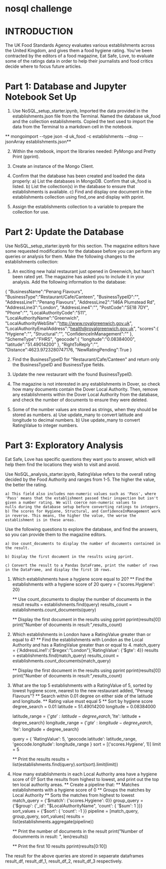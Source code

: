 # nosql challenge

# INTRODUCTION

The UK Food Standards Agency evaluates various establishments across the United Kingdom, and gives them a food hygiene rating. You've been contracted by the editors of a food magazine, Eat Safe, Love, to evaluate some of the ratings data in order to help their journalists and food critics decide where to focus future articles.

# Part 1: Database and Jupyter Notebook Set Up

1. Use NoSQL_setup_starter.ipynb, Imported the data provided in the establishments.json file from the Terminal. Named the database uk_food and the collection establishments. Copied the text used to import the data from the Terminal to a markdown cell in the notebook.

  ** mongoimport --type json -d uk_food -c establishments --drop --jsonArray establishments.json**

2. Within the notebook, import the libraries needed: PyMongo and Pretty Print (pprint).

3. Create an instance of the Mongo Client.

4. Confirm that the database has been created and loaded the data properly:
	a) List the databases in MongoDB. Confirm that uk_food is listed.
	b) List the collection(s) in the database to ensure that establishments is available.
	c) Find and display one document in the establishments collection using find_one and display with pprint.

5. Assign the establishments collection to a variable to prepare the collection for use.

# Part 2: Update the Database

Use NoSQL_setup_starter.ipynb for this section. The magazine editors have some requested modifications for the database before you can perform any queries or analysis for them. Make the following changes to the establishments collection:

1. An exciting new halal restaurant just opened in Greenwich, but hasn't been rated yet. The magazine has asked you to include it in your analysis. Add the following information to the database:

{
    "BusinessName":"Penang Flavours",
    "BusinessType":"Restaurant/Cafe/Canteen",
    "BusinessTypeID":"",
    "AddressLine1":"Penang Flavours",
    "AddressLine2":"146A Plumstead Rd",
    "AddressLine3":"London",
    "AddressLine4":"",
    "PostCode":"SE18 7DY",
    "Phone":"",
    "LocalAuthorityCode":"511",
    "LocalAuthorityName":"Greenwich",
    "LocalAuthorityWebSite":"http://www.royalgreenwich.gov.uk",
    "LocalAuthorityEmailAddress":"health@royalgreenwich.gov.uk",
    "scores":{
        "Hygiene":"",
        "Structural":"",
        "ConfidenceInManagement":""
    },
    "SchemeType":"FHRS",
    "geocode":{
        "longitude":"0.08384000",
        "latitude":"51.49014200"
    },
    "RightToReply":"",
    "Distance":4623.9723280747176,
    "NewRatingPending":True
}


2. Find the BusinessTypeID for "Restaurant/Cafe/Canteen" and return only the BusinessTypeID and BusinessType fields.

3. Update the new restaurant with the found BusinessTypeID.

4. The magazine is not interested in any establishments in Dover, so check how many documents contain the Dover Local Authority. Then, remove any establishments within the Dover Local Authority from the database, and check the number of documents to ensure they were deleted.

5. Some of the number values are stored as strings, when they should be stored as numbers.
	a) Use update_many to convert latitude and longitude to decimal numbers.
	b) Use update_many to convert RatingValue to integer numbers.

# Part 3: Exploratory Analysis

Eat Safe, Love has specific questions they want you to answer, which will help them find the locations they wish to visit and avoid.

Use NoSQL_analysis_starter.ipynb, RatingValue refers to the overall rating decided by the Food Authority and ranges from 1-5. The higher the value, the better the rating.

	a) This field also includes non-numeric values such as 'Pass', where 'Pass' means that the establishment passed their inspection but isn't given a number rating. We will coerce non-numeric values to 		    nulls during the database setup before converting ratings to integers.
	b) The scores for Hygiene, Structural, and ConfidenceInManagement work in reverse. This means, the higher the value, the worse the establishment is in these areas.

Use the following questions to explore the database, and find the answers, so you can provide them to the magazine editors.

	a) Use count_documents to display the number of documents contained in the result.

	b) Display the first document in the results using pprint.

	c) Convert the result to a Pandas DataFrame, print the number of rows in the DataFrame, and display the first 10 rows.

1. Which establishments have a hygiene score equal to 20?
	** Find the establishments with a hygiene score of 20
	query = {'scores.Hygiene': 20}

	** Use count_documents to display the number of documents in the result
	results = establishments.find(query)
	results_count = establishments.count_documents(query)

	** Display the first document in the results using pprint
	pprint(results[0])
	print("Number of documents in result:",results_count)


2. Which establishments in London have a RatingValue greater than or equal to 4?
	** Find the establishments with London as the Local Authority and has a RatingValue greater than or equal to 4.
	match_query = {'AddressLine1':{'$regex':"London"},'RatingValue': {'$gte': 4}}
	results = establishments.find(match_query)
	results_count = establishments.count_documents(match_query)

	** Display the first document in the results using pprint
	pprint(results[0])
	print("Number of documents in result:",results_count)
 
3. What are the top 5 establishments with a RatingValue of 5, sorted by lowest hygiene score, nearest to the new restaurant added, "Penang Flavours"?
	** Search within 0.01 degree on either side of the latitude and longitude.
	** Rating value must equal 5
	** Sort by hygiene score
	degree_search = 0.01
	latitude = 51.49014200
	longitude = 0.08384000

	latitude_range = {'$gte': latitude - degree_search, '$lte': latitude + degree_search}
	longitude_range = {'$gte': longitude - degree_search, '$lte': longitude + degree_search}

	query = {
    	'RatingValue': 5,
    	'geocode.latitude': latitude_range,
    	'geocode.longitude': longitude_range
	}
	sort =  [('scores.Hygiene', 1)]
	limit = 5

	** Print the results
	results = list(establishments.find(query).sort(sort).limit(limit))


4. How many establishments in each Local Authority area have a hygiene score of 0? Sort the results from highest to lowest, and print out the top ten local authority areas.
	** Create a pipeline that: 
	**  Matches establishments with a hygiene score of 0
	**  Groups the matches by Local Authority
	**  Sorts the matches from highest to lowest
	match_query = {'$match': {'scores.Hygiene': 0}}
	group_query = {'$group': {'_id': "$LocalAuthorityName", 'count': { '$sum': 1 }}}
	sort_values = {'$sort': { 'count': -1 }}
	pipeline = [match_query, group_query, sort_values]
	results = list(establishments.aggregate(pipeline))

	** Print the number of documents in the result
	print("Number of documments in result: ", len(results))

	** Print the first 10 results
	pprint(results[0:10])


The result for the above queries are stored in sepaerate dataframes result_df, result_df_1, result_df_2, result_df_3 respectively.
 

